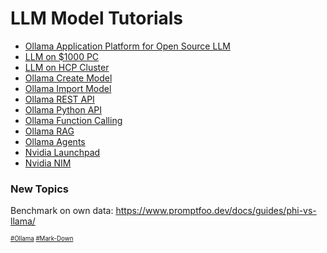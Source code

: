 # LLM Model Tutorials
* [Ollama Application Platform for Open Source LLM](https://github.com/danishdyna/LLM/blob/main/Ollama-Run.md)
* [LLM on $1000 PC](https://github.com/danishdyna/LLM/blob/main/Ollama-Run.md)
* [LLM on HCP Cluster](https://github.com/danishdyna/LLM/blob/main/Ollama-Run.md)
* [Ollama Create Model](https://github.com/danishdyna/LLM/blob/main/Ollama-Create.md)
* [Ollama Import Model](https://github.com/danishdyna/LLM/blob/main/Ollama-Import.md)
* [Ollama REST API](https://github.com/danishdyna/LLM/blob/main/Ollama-REST.md)
* [Ollama Python API](https://github.com/danishdyna/LLM/blob/main/Ollama-Python.md)
* [Ollama Function Calling](https://github.com/danishdyna/LLM/blob/main/Ollama-Function.md)
* [Ollama RAG](https://github.com/danishdyna/LLM/blob/main/Ollama-RAG.md)
* [Ollama Agents](https://github.com/danishdyna/LLM/blob/main/Ollama-Agents.md)
* [Nvidia Launchpad](https://github.com/danishdyna/LLM/blob/main/Nvidia-Launchpad.md)
* [Nvidia NIM](https://github.com/danishdyna/LLM/blob/main/Nvidia-NIM.md)

### New Topics
Benchmark on own data: https://www.promptfoo.dev/docs/guides/phi-vs-llama/

<sub><sub>
[#Ollama](https://github.com/ollama)
[#Mark-Down](https://daringfireball.net/projects/markdown)
